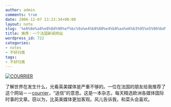 ```yaml
---
author: admin
comments: true
date: 2006-12-07 13:23:34+00:00
layout: note
slug: '%e6%8e%a8%e8%8d%90%ef%bc%9a%e4%b8%80%e4%b8%aa%e6%b3%95%e5%9b%bd%e6%96%b0%e9%97%bb%e7%bd%91%e7%ab%99'
title: 推荐：一个法国新闻网站
wordpress_id: 722
categories:
- notes
- 不好归类
tags:
- 不好归类
---
```


[
![COURRIER](http://static.flickr.com/99/316403931_2cb2173c5f_m.jpg)](http://europe.courrierinternational.com/eurotopics/sommaire.asp?langue=uk&publication=06/12/2006)

了解世界在发生什么，光看英美媒体是严重不够的。一位在法国的朋友给我推荐了这个网站－－[courrier](http://europe.courrierinternational.com/eurotopics/sommaire.asp?langue=uk&publication=06/12/2006)，“送信”的意思。这是一本杂志，每天精选欧洲各媒体国际时事的文章。窃以为，比英美媒体更加客观。风儿告诉我，和菜头会喜欢。
